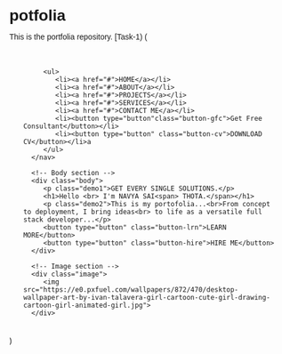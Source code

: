# potfolia
This is the portfolia repository.
[Task-1)
(<!DOCTYPE html>
<html>
<head>
   <meta name="viewport" content="width=device-width", initial-scale="1.0">
   <link rel="stylesheet" href="style.css">
   <title>Personal portfolio</title>
   <style>
      /* Reset default browser styles */
      * {
         margin: 0;
         padding: 0;
         font-family:sans-serif;
      }

      /* Styles for header section */
      .header {
         width: 100%;
         height: 100vh;
         background-color: pitch;
      }

      /* Styles for navigation bar */
      nav {
         display: flex;
         margin: auto;
         width: 90%;
         padding: 20px;
         align-items: center;
         justify-content: space-between;
      }

      nav ul li {
         display: inline-block;
         list-style: none;
         margin: 10px;
      }

      nav ul li a {
         text-decoration: none;
         color: black;
         font-weight: bolder;
      }

      nav ul li a:hover {
         background-color: seagreen;
         border-radius: 2px;
         color: white;
      }

      .button-cv, .button-gfc{
         display: inline-block;
         margin-left: 0%;
         border-radius: 5px;
         transition: background-color 0.5s;
         background: black;
         padding: 10px;
         text-decoration: none;
         font-weight: bold;
         color: white;
         border: none;
         cursor: pointer;
      }

      .button-cv:hover {
         background-color: white;
         color: black;
      }

      .button-gfc{
         background: lightsalmon;
      }

      .button-gfc:hover {
         background-color: white;
         color: black;
      }

      /* Styles for body section */
      .body {
         margin-left: 100px;
         margin-top: 100px;
      }

      .body h1 {
         font-size: 30px;
         color: black;
         margin-bottom: 20px;
      }

      .demo1 {
         color: orange;
         margin-bottom: 30px;
      }
 
      .demo2 {
         color: black;
         line-height: 20px;
      }

      .button-lrn, .button-hire{
         background: lightsalmon;
         padding: 10px 12px;
         text-decoration: none;
         font-weight: bold;
         color: whitesmoke;
         display: inline-block;
         margin: 30px 8px;
         border-radius: 5px;
         transition: background-color 0.3s;
         border: none;
         letter-spacing: 1px;
         cursor: pointer;
      }

      .button-lrn:hover {
         background-color: whitesmoke;
         color: black;
      }

      .button-hire {
         background: black;
      }

      .button-hire:hover {
         background-color: seagreen;
      }

      span {
         color: seagreen;
       }

      /* Styles for image section */
      .image {
         width: 45%;
         height: 100%;
         position: absolute;
         bottom: 0;
         right: 100px;
      }
      .image img {
         height: 70%;
         position:absolute;
         left: 50%;
         bottom: 10%;
         transform: translate(-60%);
      }
   </style>
</head>
<body>
   <!-- Header section -->
   <div class="header">
      <nav>
      
         <ul>
            <li><a href="#">HOME</a></li>
            <li><a href="#">ABOUT</a></li>
            <li><a href="#">PROJECTS</a></li>
            <li><a href="#">SERVICES</a></li>
            <li><a href="#">CONTACT ME</a></li>
            <li><button type="button"class="button-gfc">Get Free Consultant</button></li>
            <li><button type="button" class="button-cv">DOWNLOAD CV</button></li>a
         </ul>
      </nav>

      <!-- Body section -->
      <div class="body">
         <p class="demo1">GET EVERY SINGLE SOLUTIONS.</p>
         <h1>Hello <br> I'm NAVYA SAI<span> THOTA.</span></h1>
         <p class="demo2">This is my portofolia...<br>From concept to deployment, I bring ideas<br> to life as a versatile full stack developer...</p>
         <button type="button" class="button-lrn">LEARN MORE</button>
         <button type="button" class="button-hire">HIRE ME</button>
      </div>

      <!-- Image section -->
      <div class="image">
         <img src="https://e0.pxfuel.com/wallpapers/872/470/desktop-wallpaper-art-by-ivan-talavera-girl-cartoon-cute-girl-drawing-cartoon-girl-animated-girl.jpg">    
      </div>
   </div>
</body>
</html>)
